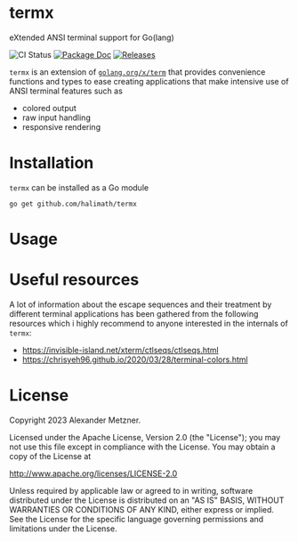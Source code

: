 # termx

eXtended ANSI terminal support for Go(lang)

![CI Status][ci-img-url]
[![Package Doc][package-doc-img-url]][package-doc-url] 
[![Releases][release-img-url]][release-url]

[ci-img-url]: https://github.com/halimath/termx/workflows/CI/badge.svg
[package-doc-img-url]: https://img.shields.io/badge/GoDoc-Reference-blue.svg
[package-doc-url]: https://pkg.go.dev/github.com/halimath/termx
[release-img-url]: https://img.shields.io/github/v/release/halimath/termx.svg
[release-url]: https://github.com/halimath/termx/releases

`termx` is an extension of [`golang.org/x/term`](https:golang.org/x/term) that provides convenience functions
and types to ease creating applications that make intensive use of ANSI terminal features such as

* colored output
* raw input handling
* responsive rendering

# Installation

`termx` can be installed as a Go module

```shell
go get github.com/halimath/termx
```

# Usage

# Useful resources

A lot of information about the escape sequences and their treatment by different terminal applications has
been gathered from the following resources which i highly recommend to anyone interested in the internals
of `termx`:

* https://invisible-island.net/xterm/ctlseqs/ctlseqs.html
* https://chrisyeh96.github.io/2020/03/28/terminal-colors.html

# License

Copyright 2023 Alexander Metzner.

Licensed under the Apache License, Version 2.0 (the "License");
you may not use this file except in compliance with the License.
You may obtain a copy of the License at

http://www.apache.org/licenses/LICENSE-2.0

Unless required by applicable law or agreed to in writing, software
distributed under the License is distributed on an "AS IS" BASIS,
WITHOUT WARRANTIES OR CONDITIONS OF ANY KIND, either express or implied.
See the License for the specific language governing permissions and
limitations under the License.
